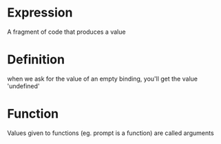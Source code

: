 # Expression

A fragment of code that produces a value

# Definition

when we ask for the value of an empty binding, you'll get the value 'undefined'

# Function

Values given to functions (eg. prompt is a function) are called arguments
